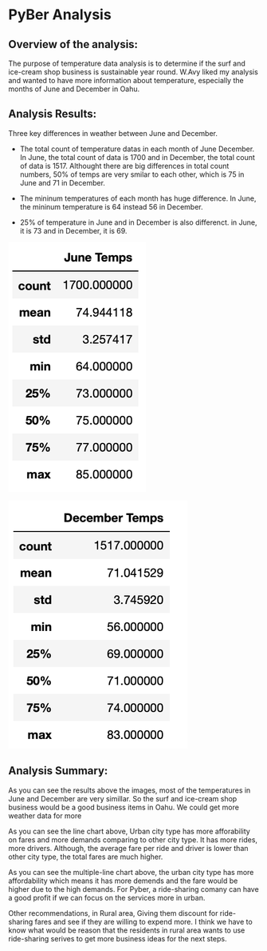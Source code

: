 # PyBer Analysis
## Overview of the analysis:
  The purpose of temperature data analysis is to determine if the surf and ice-cream shop business is sustainable year round. W.Avy liked my analysis and wanted to have more information about temperature, especially the months of June and December in Oahu.

## Analysis Results: 
 Three key differences in weather between June and December.
- The total count of temperature datas in each month of June December. In June, the total count of data is 1700 and in December, the total count of data is 1517. Althought there are big differences in total count numbers, 50% of temps are very smilar to each other, which is 75 in June and 71 in December.

- The mininum temperatures of each month has huge difference. In June, the mininum temperature is 64 instead 56 in December.

- 25% of temperature in June and in December is also differenct. in June, it is 73 and in December, it is 69. 

![June Temps](https://github.com/msjj622/surfs_up/blob/main/results/SurfsUp_Challenge_june_temps.png)

![December Temps](https://github.com/msjj622/surfs_up/blob/main/results/SurfsUp_Challenge_decepber_temps.png)

## Analysis Summary:
As you can see the results above the images, most of the temperatures in June and December are very simillar. So the surf and ice-cream shop business would be a good business items in Oahu. We could get more weather data for more

As you can see the line chart above, Urban city type has more afforability on fares and more demands comparing to other city type. It has more rides, more drivers. Although, the average fare per ride and driver is lower than other city type, the total fares are much higher.

As you can see the multiple-line chart above, the urban city type has more affordability which means it has more demends and the fare would be higher due to the high demands. For Pyber, a ride-sharing comany can have a good profit if we can focus on the services more in urban.

Other recommendations, in Rural area, Giving them discount for ride-sharing fares and see if they are willing to expend more. I think we have to know what would be reason that the residents in rural area wants to use ride-sharing serives to get more business ideas for the next steps.
